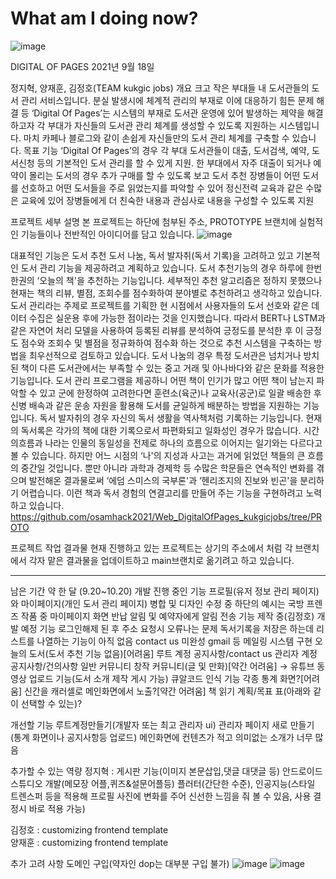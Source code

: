 # What am I doing now?
![image](https://user-images.githubusercontent.com/63538097/133967319-ec898419-a423-440e-86cd-51ba1965b924.png)

DIGITAL OF PAGES
2021년 9월 18일 


정지혁, 양재훈, 김정호(TEAM kukgic jobs)
개요
크고 작은 부대들 내 도서관들의 도서 관리 서비스입니다. 
분실 발생시에 체계적 관리의 부재로 이에 대응하기 힘든 문제 해결 등
 ‘Digital Of Pages’는 시스템의 부재로 도서관 운영에 있어 발생하는 제약을 해결하고자 각 부대가 자신들의 도서관 관리 체계를 생성할 수 있도록 지원하는 시스템입니다. 
마치 카페나 블로그와 같이 손쉽게 자신들만의 도서 관리 체계를 구축할 수 있습니다.
목표 기능
‘Digital Of Pages’의 경우 각 부대 도서관들이 대출, 도서검색, 예약, 도서신청 등의 기본적인 도서 관리를 할 수 있게 지원.
한 부대에서 자주 대출이 되거나 예약이 몰리는 도서의 경우 추가 구매를 할 수 있도록 보고
도서 추천
장병들이 어떤 도서를 선호하고 어떤 도서들을 주로 읽었는지를 파악할 수 있어 정신전력 교육과 같은 수많은 교육에 있어 장병들에게 더 친숙한 내용과 관심사로 내용을 구성할 수 있도록 지원



프로젝트 세부 설명
본 프로젝트는 하단에 첨부된 주소, PROTOTYPE 브랜치에 실험적인 기능들이나 전반적인 아이디어를 담고 있습니다.
![image](https://user-images.githubusercontent.com/63538097/133967347-02b6cf24-649d-443b-be8d-c27eedc4f244.png)

대표적인 기능은 도서 추천 도서 나눔, 독서 발자취(독서 기록)을 고려하고 있고 기본적인 도서 관리 기능을 제공하려고 계획하고 있습니다. 
도서 추천기능의 경우 하루에 한번 한권의 ‘오늘의 책'을 추천하는 기능입니다. 세부적인 추천 알고리즘은 정하지 못했으나 현재는 책의 리뷰, 별점, 조회수를 점수화하여 분야별로 추천하려고 생각하고 있습니다.
도서 관리라는 주제로 프로젝트를 기획한 현 시점에서 사용자들의 도서 선호와 같은 데이터 수집은 실운용 후에 가능한 점이라는 것을 인지했습니다. 따라서 BERT나 LSTM과 같은 자연어 처리 모델을 사용하여 등록된 리뷰를 분석하여 긍정도를 분석한 후 이 긍정도 점수와 조회수 및 별점을 정규화하여 점수화 하는 것으로 추천 시스템을 구축하는 방법을 최우선적으로 검토하고 있습니다.
도서 나눔의 경우 특정 도서관은 넘치거나 방치된 책이 다른 도서관에서는 부족할 수 있는 중고 거래 및 아나바다와 같은 문화를 적용한 기능입니다. 도서 관리 프로그램을 제공하니 어떤 책이 인기가 많고 어떤 책이 남는지 파악할 수 있고 군에 한정하여 고려한다면 훈련소(육군)나 교육사(공군)로 일괄 배송한 후 신병 배속과 같은 운송 자원을 활용해 도서를 균일하게 배분하는 방법을 지원하는 기능입니다.
독서 발자취의 경우 자신의 독서 생활을 역사책처럼 기록하는 기능입니다. 현재의 독서록은 각가의 책에 대한 기록으로서 파편화되고 일화성인 경우가 많습니다. 시간의흐름과 나라는 인물의 동일성을 전제로 하나의 흐름으로 이어지는 일기와는 다르다고 볼 수 있습니다. 하지만 어느 시점의 ‘나'의 지성과 사고는 과거에 읽었던 책들의 큰 흐름의 중간일 것입니다. 뿐만 아니라 과학과 경제학 등 수많은 학문들은 연속적인 변화를 겪으며 발전해온 결과물로써 ‘에덤 스미스의 국부론'과 ‘헨리조지의 진보와 빈곤'을 분리하기 어렵습니다. 이런 책과 독서 경험의 연결고리를 만들어 주는 기능을 구현하려고 노력하고 있습니다.
https://github.com/osamhack2021/Web_DigitalOfPages_kukgicjobs/tree/PROTO

프로젝트 작업 결과물
현재 진행하고 있는 프로젝트는 상기의 주소에서 처럼 각 브랜치에서 각자 맡은 결과물을  업데이트하고 main브랜치로 옮기려고 하고 있습니다.

 
 
------------------------------------------------------------------------------------------------------------------------------------
남은 기간 약 한 달
(9.20~10.20)
개발 진행 중인 기능
프로필(유저 정보 관리 페이지)와 마이페이지(개인 도서 관리 페이지) 병합 및 디자인 수정 중
하단의 예시는 국방 프렌즈 작품 중 마이페이지 화면
반납 알림 및 예약자에게 알림 전송 기능 제작 중(김정호)
개발 예정 기능
로그인해제 된 후 주소 요청시 오류나는 문제 
독서기록을 저장은 하는데 리스트를 나열하는 기능이 아직 없음
contact us 미완성 gmail 등 메일링 시스템 구현
오늘의 도서(도서 추천 기능 없음)[어려움]
루트 계정 공지사항/contact us
관리자 계정 공지사항/건의사항
일반 커뮤니티
창작 커뮤니티(글 및 만화)[약간 어려움] → 
유튜브 동영상 업로드 기능(도서 소개 제작 게시 가능)
큐알코드 인식 기능
각종 통계 화면?[어려움]
신간을 캐러셀로 메인화면에서 노출?[약간 어려움]
책 읽기 계획/목표 표(아래와 같이 선택할 수 있는)?

개선할 기능
루트계정만들기(개발자 또는 최고 관리자 ui)
관리자 페이지 새로 만들기(통계 화면이나 공지사항등 업로드)
메인화면에 컨텐츠가 적고 의미없는 소개가 너무 많음

추가할 수 있는 역량
정지혁 : 
게시판 기능(이미지 본문삽입,댓글 대댓글 등)
안드로이드 스튜디오 개발(메모장 어플,퀴즈&설문어플등)
플러터(간단한 수준), 인공지능(스타일 트렌스퍼 등을 적용해 프로필 사진에 변화를 주어 신선한 느낌을 줘 볼 수 있음, 사용 결정시 바로 적용 가능)

김정호 : customizing frontend template  
양재훈 : customizing frontend template  

추가 고려 사항
도메인 구입(약자인 dop는 대부분 구입 불가)
![image](https://user-images.githubusercontent.com/63538097/133967424-529a26d5-c437-4b08-9e5a-d038bc9da6a9.png)
![image](https://user-images.githubusercontent.com/63538097/133967444-58448712-8008-468d-b014-eacfa2744367.png)



